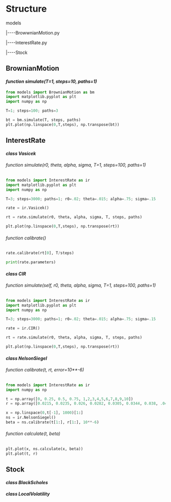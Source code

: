 # Structure

models

|----BrowwnianMotion.py

|----InterestRate.py

|----Stock

## BrownianMotion

#### _function simulate(T=1, steps=10, paths=1)_

```py
from models import BrownianMotion as bm
import matplotlib.pyplot as plt
import numpy as np

T=1; steps=100; paths=3

bt = bm.simulate(T, steps, paths)
plt.plot(np.linspace(0,T,steps), np.transpose(bt))
```

## InterestRate

#### _class Vasicek_

###### _function simulate(r0, theta, alpha, sigma, T=1, steps=100, paths=1)_

```py
from models import InterestRate as ir
import matplotlib.pyplot as plt
import numpy as np

T=3; steps=3000; paths=1; r0=.02; theta=.015; alpha=.75; sigma=.15

rate = ir.Vasicek()

rt = rate.simulate(r0, theta, alpha, sigma, T, steps, paths)

plt.plot(np.linspace(0,T,steps), np.transpose(rt))
```

###### _function calibrate()_

```py
rate.calibrate(rt[0], T/steps)

print(rate.parameters)

```

#### _class CIR_

###### _function simulate(self, r0, theta, alpha, sigma, T=1, steps=100, paths=1)_

```py
from models import InterestRate as ir
import matplotlib.pyplot as plt
import numpy as np

T=3; steps=3000; paths=1; r0=.02; theta=.015; alpha=.75; sigma=.15

rate = ir.CIR()

rt = rate.simulate(r0, theta, alpha, sigma, T, steps, paths)

plt.plot(np.linspace(0,T,steps), np.transpose(rt))
```

#### _class NelsonSiegel_

###### _function calibrate(t, rt, error=10**-6)_
```py
from models import InterestRate as ir
import numpy as np

t = np.array([0, 0.25, 0.5, 0.75, 1,2,3,4,5,6,7,8,9,10])
r = np.array([0.0215, 0.0235, 0.026, 0.0282, 0.0305, 0.0344, 0.038, .0425, .045, .0468, .0482, .0494, .0503, .0511])

x = np.linspace(0,t[-1], 1000)[1:]
ns = ir.NelsonSiegel()
beta = ns.calibrate(t[1:], r[1:], 10**-6)

```
###### _function calculate(t, beta)_

```py
plt.plot(x, ns.calculate(x, beta))
plt.plot(t, r)
```

## Stock

#### _class BlackScholes_

#### _class LocalVolatility_

